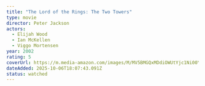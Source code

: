 ```yaml
---
title: "The Lord of the Rings: The Two Towers"
type: movie
director: Peter Jackson
actors:
  - Elijah Wood
  - Ian McKellen
  - Viggo Mortensen
year: 2002
rating: 5
coverUrl: https://m.media-amazon.com/images/M/MV5BMGQxMDdiOWUtYjc1Ni00YzM1LWE2NjMtZTg3Y2JkMjEzMTJjXkEyXkFqcGc@._V1_SX300.jpg
dateAdded: 2025-10-06T18:07:43.091Z
status: watched
---
```


